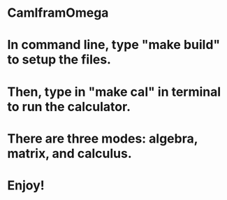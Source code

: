 # CamlframOmega
# In command line, type "make build" to setup the files.
# Then, type in "make cal" in terminal to run the calculator.
# There are three modes: algebra, matrix, and calculus.
# Enjoy!
